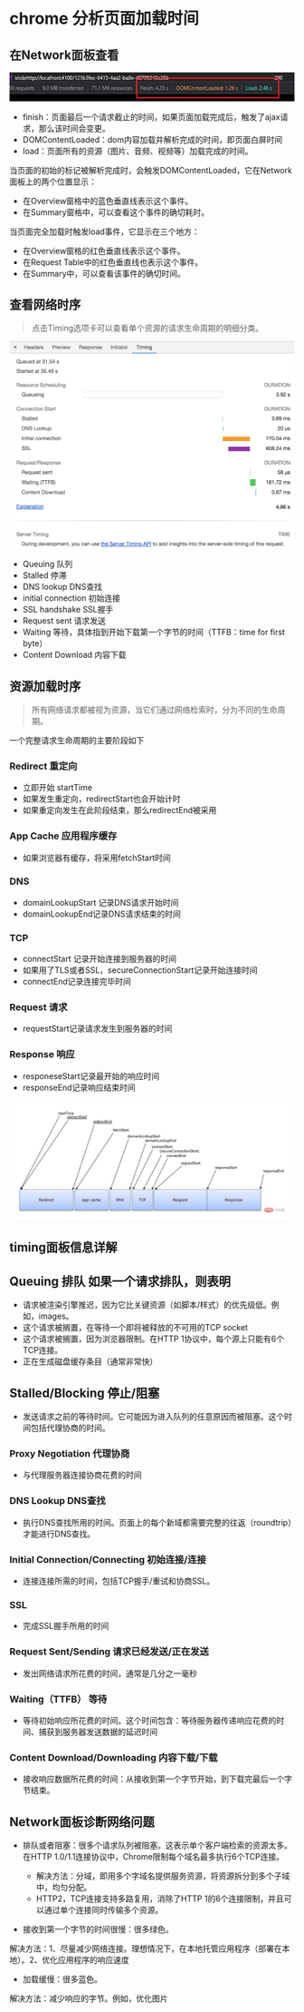 # chrome 分析页面加载时间

## 在Network面板查看

![](./.assets/分析页面加载时间-2022-11-28-17-13-14.png)

- finish：页面最后一个请求截止的时间，如果页面加载完成后，触发了ajax请求，那么该时间会变更。
- DOMContentLoaded：dom内容加载并解析完成的时间，即页面白屏时间
- load：页面所有的资源（图片、音频、视频等）加载完成的时间。

当页面的初始的标记被解析完成时，会触发DOMContentLoaded，它在Network面板上的两个位置显示：

- 在Overview窗格中的蓝色垂直线表示这个事件。
- 在Summary窗格中，可以查看这个事件的确切耗时。

当页面完全加载时触发load事件，它显示在三个地方：

- 在Overview窗格的红色垂直线表示这个事件。
- 在Request Table中的红色垂直线也表示这个事件。
- 在Summary中，可以查看该事件的确切时间。

## 查看网络时序

> 点击Timing选项卡可以查看单个资源的请求生命周期的明细分类。

![](./.assets/分析页面加载时间-2022-11-28-17-15-11.png)

- Queuing 队列
- Stalled 停滞
- DNS lookup DNS查找
- initial connection 初始连接
- SSL handshake SSL握手
- Request sent 请求发送
- Waiting 等待，具体指到开始下载第一个字节的时间（TTFB：time for first byte）
- Content Download 内容下载

## 资源加载时序

> 所有网络请求都被视为资源，当它们通过网络检索时，分为不同的生命周期。

一个完整请求生命周期的主要阶段如下

### Redirect 重定向

- 立即开始 startTime
- 如果发生重定向，redirectStart也会开始计时
- 如果重定向发生在此阶段结束，那么redirectEnd被采用

### App Cache 应用程序缓存

- 如果浏览器有缓存，将采用fetchStart时间

### DNS

- domainLookupStart 记录DNS请求开始时间
- domainLookupEnd记录DNS请求结束的时间

### TCP

- connectStart 记录开始连接到服务器的时间
- 如果用了TLS或者SSL，secureConnectionStart记录开始连接时间
- connectEnd记录连接完毕时间

### Request 请求

- requestStart记录请求发生到服务器的时间

### Response 响应

- responeseStart记录最开始的响应时间
- responseEnd记录响应结束时间

![](./.assets/分析页面加载时间-2022-11-28-17-17-36.png)

## timing面板信息详解

## Queuing 排队 如果一个请求排队，则表明

- 请求被渲染引擎推迟，因为它比关键资源（如脚本/样式）的优先级低。例如，images。
- 这个请求被搁置，在等待一个即将被释放的不可用的TCP socket
- 这个请求被搁置，因为浏览器限制。在HTTP 1协议中，每个源上只能有6个TCP连接。
- 正在生成磁盘缓存条目（通常非常快）

## Stalled/Blocking 停止/阻塞

- 发送请求之前的等待时间。它可能因为进入队列的任意原因而被阻塞。这个时间包括代理协商的时间。

### Proxy Negotiation 代理协商

- 与代理服务器连接协商花费的时间

### DNS Lookup DNS查找

- 执行DNS查找所用的时间。页面上的每个新域都需要完整的往返（roundtrip）才能进行DNS查找。

### Initial Connection/Connecting 初始连接/连接

- 连接连接所需的时间，包括TCP握手/重试和协商SSL。

### SSL

- 完成SSL握手所用的时间

### Request Sent/Sending 请求已经发送/正在发送

- 发出网络请求所花费的时间，通常是几分之一毫秒

### Waiting（TTFB） 等待

- 等待初始响应所花费的时间。这个时间包含：等待服务器传递响应花费的时间、捕获到服务器发送数据的延迟时间

### Content Download/Downloading 内容下载/下载

- 接收响应数据所花费的时间：从接收到第一个字节开始，到下载完最后一个字节结束。

## Network面板诊断网络问题

- 排队或者阻塞：很多个请求队列被阻塞。这表示单个客户端检索的资源太多。在HTTP 1.0/1.1连接协议中，Chrome限制每个域名最多执行6个TCP连接。

  - 解决方法：分域，即用多个字域名提供服务资源，将资源拆分到多个子域中，均匀分配。
  - HTTP2，TCP连接支持多路复用，消除了HTTP 1的6个连接限制，并且可以通过单个连接同时传输多个资源。

- 接收到第一个字节的时间很慢：很多绿色。

解决方法：1、尽量减少网络连接。理想情况下，在本地托管应用程序（部署在本地）。2、优化应用程序的响应速度

- 加载缓慢：很多蓝色。

解决方法：减少响应的字节。例如，优化图片
